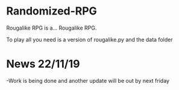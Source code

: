 # Randomized-RPG
Rougalike RPG is a... Rougalike RPG.

To play all you need is a version of rougalike.py and the data folder

# News 22/11/19
  -Work is being done and another update will be out by next friday
